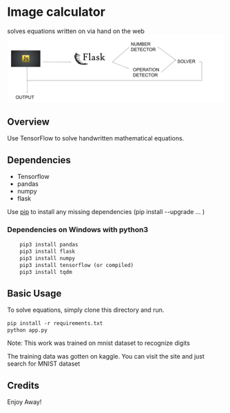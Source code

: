 # Image calculator
solves equations written on via hand on the web
![operation](image_calc_process.jpg)


## Overview
Use TensorFlow to solve handwritten mathematical equations.

## Dependencies

  * Tensorflow
  * pandas
  * numpy
  * flask
  
Use [pip](https://pypi.python.org/pypi/pip) to install any missing dependencies (pip install --upgrade ... ) 

### Dependencies on Windows with python3
```
    pip3 install pandas
    pip3 install flask
    pip3 install numpy
    pip3 install tensorflow (or compiled)
    pip3 install tqdm
```

## Basic Usage
To solve equations, simply clone this directory and run.
```
pip install -r requirements.txt
python app.py
```
Note: This work was trained on mnist dataset to recognize digits


The training data was gotten on kaggle. You can visit the site and just search for MNIST dataset

## Credits

Enjoy Away!
